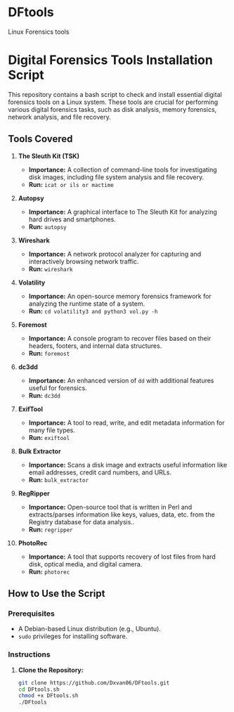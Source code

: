 # DFtools
Linux Forensics tools
# Digital Forensics Tools Installation Script

This repository contains a bash script to check and install essential digital forensics tools on a Linux system. These tools are crucial for performing various digital forensics tasks, such as disk analysis, memory forensics, network analysis, and file recovery.

## Tools Covered

1. **The Sleuth Kit (TSK)**
   - **Importance:** A collection of command-line tools for investigating disk images, including file system analysis and file recovery.
   - **Run:** `icat or ils or mactime`

2. **Autopsy**
   - **Importance:** A graphical interface to The Sleuth Kit for analyzing hard drives and smartphones.
   - **Run:** `autopsy`

3. **Wireshark**
   - **Importance:** A network protocol analyzer for capturing and interactively browsing network traffic.
   - **Run:** `wireshark`

4. **Volatility**
   - **Importance:** An open-source memory forensics framework for analyzing the runtime state of a system.
   - **Run:** `cd volatility3 and python3 vol.py -h`

5. **Foremost**
   - **Importance:** A console program to recover files based on their headers, footers, and internal data structures.
   - **Run:** `foremost`

6. **dc3dd**
   - **Importance:** An enhanced version of `dd` with additional features useful for forensics.
   - **Run:** `dc3dd`

7. **ExifTool**
   - **Importance:** A tool to read, write, and edit metadata information for many file types.
   - **Run:** `exiftool`

8. **Bulk Extractor**
   - **Importance:** Scans a disk image and extracts useful information like email addresses, credit card numbers, and URLs.
   - **Run:** `bulk_extractor`

9. **RegRipper**
   - **Importance:** Open-source tool that is written in Perl and extracts/parses information like keys, values, data, etc. from the Registry database for data analysis..
   - **Run:** `regripper`

10. **PhotoRec**
    - **Importance:** A tool that supports recovery of lost files from hard disk, optical media, and digital camera.
    - **Run:** `photorec`

## How to Use the Script

### Prerequisites

- A Debian-based Linux distribution (e.g., Ubuntu).
- `sudo` privileges for installing software.

### Instructions

1. **Clone the Repository:**
   ```sh
   git clone https://github.com/Dxvan06/DFtools.git
   cd DFtools.sh
   chmod +x DFtools.sh
   ./DFtools

